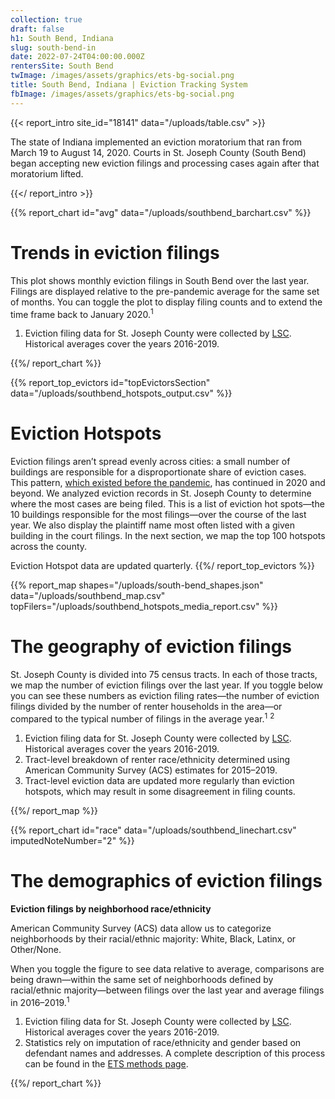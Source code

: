 ```yaml
---
collection: true
draft: false
h1: South Bend, Indiana
slug: south-bend-in
date: 2022-07-24T04:00:00.000Z
rentersSite: South Bend
twImage: /images/assets/graphics/ets-bg-social.png
title: South Bend, Indiana | Eviction Tracking System
fbImage: /images/assets/graphics/ets-bg-social.png
---
```


{{< report_intro site_id="18141" data="/uploads/table.csv" >}}

The state of Indiana implemented an eviction moratorium that ran from March 19 to August 14, 2020. Courts in St. Joseph County (South Bend) began accepting new eviction filings and processing cases again after that moratorium lifted.



{{</ report_intro >}}



{{% report_chart id="avg" data="/uploads/southbend_barchart.csv" %}}

# Trends in eviction filings

This plot shows monthly eviction filings in South Bend over the last year. Filings are displayed relative to the pre-pandemic average for the same set of months. You can toggle the plot to display filing counts and to extend the time frame back to January 2020.<sup>1</sup>

1. Eviction filing data for St. Joseph County were collected by [LSC](https://www.lsc.gov/). Historical averages cover the years 2016-2019.

{{%/ report_chart %}}



{{% report_top_evictors id="topEvictorsSection" data="/uploads/southbend_hotspots_output.csv" %}}
# Eviction Hotspots

Eviction filings aren’t spread evenly across cities: a small number of buildings are responsible for a disproportionate share of eviction cases. This pattern, [which existed before the pandemic](https://evictionlab.org/top-evicting-landlords-drive-us-eviction-crisis/), has continued in 2020 and beyond. We analyzed eviction records in St. Joseph County to determine where the most cases are being filed. This is a list of eviction hot spots—the 10 buildings responsible for the most filings—over the course of the last year. We also display the plaintiff name most often listed with a given building in the court filings. In the next section, we map the top 100 hotspots across the county.

Eviction Hotspot data are updated quarterly.
{{%/ report_top_evictors %}}



{{% report_map shapes="/uploads/south-bend_shapes.json" data="/uploads/southbend_map.csv" topFilers="/uploads/southbend_hotspots_media_report.csv" %}}

# The geography of eviction filings

St. Joseph County is divided into 75 census tracts. In each of those tracts, we map the number of eviction filings over the last year. If you toggle below you can see these numbers as eviction filing rates—the number of eviction filings divided by the number of renter households in the area—or compared to the typical number of filings in the average year.<sup>1</sup> <sup>2</sup>

1. Eviction filing data for St. Joseph County were collected by [LSC](https://www.lsc.gov/). Historical averages cover the years 2016-2019.
2. Tract-level breakdown of renter race/ethnicity determined using American Community Survey (ACS) estimates for 2015–2019.
3. Tract-level eviction data are updated more regularly than eviction hotspots, which may result in some disagreement in filing counts.

{{%/ report_map %}}



{{% report_chart id="race" data="/uploads/southbend_linechart.csv" imputedNoteNumber="2" %}}

# The demographics of eviction filings

**Eviction filings by neighborhood race/ethnicity**

American Community Survey (ACS) data allow us to categorize neighborhoods by their racial/ethnic majority: White, Black, Latinx, or Other/None. 

When you toggle the figure to see data relative to average, comparisons are being drawn—within the same set of neighborhoods defined by racial/ethnic majority—between filings over the last year and average filings in 2016–2019.<sup>1</sup>

1. Eviction filing data for St. Joseph County were collected by [LSC](https://www.lsc.gov/). Historical averages cover the years 2016-2019.
2. Statistics rely on imputation of race/ethnicity and gender based on defendant names and addresses. A complete description of this process can be found in the [ETS methods page](https://evictionlab.org/eviction-tracking/methods/).

{{%/ report_chart %}}